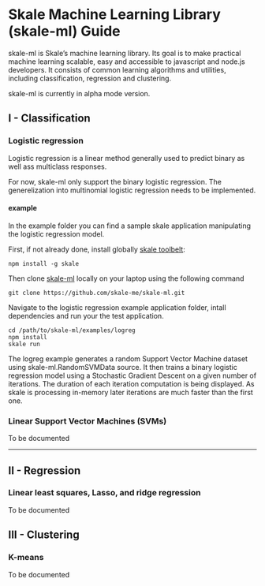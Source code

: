 # Skale Machine Learning Library (skale-ml) Guide

skale-ml is Skale’s machine learning library. Its goal is to make practical machine learning scalable, easy and accessible to javascript and node.js developers. It consists of common learning algorithms and utilities, including classification, regression and clustering.

skale-ml is currently in alpha mode version.

## I - Classification

### Logistic regression
Logistic regression is a linear method generally used to predict binary as well ass multiclass responses. 

For now, skale-ml only support the binary logistic regression. The generelization into multinomial logistic regression needs to be implemented.

#### example
In the example folder you can find a sample skale application manipulating the logistic regression model.

First, if not already done, install globally [skale toolbelt](https://www.npmjs.com/package/skale):

```
npm install -g skale
```

Then clone [skale-ml](https://github.com/skale-me/skale-ml) locally on your laptop using the following command

```
git clone https://github.com/skale-me/skale-ml.git
```

Navigate to the logistic regression example application folder, intall dependencies and run your the test application.

```
cd /path/to/skale-ml/examples/logreg
npm install
skale run
```

The logreg example generates a random Support Vector Machine dataset using skale-ml.RandomSVMData source. It then trains a binary logistic regression model using a Stochastic Gradient Descent on a given number of iterations. The duration of each iteration computation is being displayed. As skale is processing in-memory later iterations are much faster than the first one.

### Linear Support Vector Machines (SVMs)

To be documented

---

## II - Regression

### Linear least squares, Lasso, and ridge regression
To be documented


## III - Clustering

### K-means
To be documented
